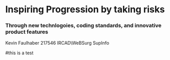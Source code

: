 # Inspiring Progression by taking risks
### Through new technlogoies, coding standards, and innovative product features

Kevin Faulhaber 217546
IRCAD\WeBSurg
SupInfo

#this is a test